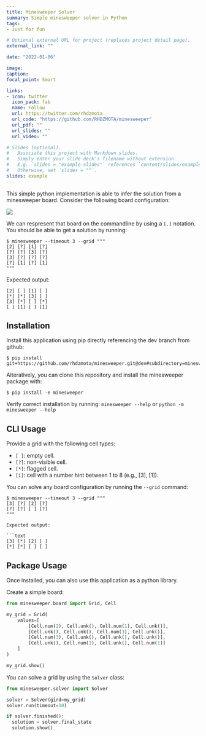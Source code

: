 ```yaml
---
title: Minesweeper Solver
summary: Simple minesweeper solver in Python
tags:
- Just for fun

# Optional external URL for project (replaces project detail page).
external_link: ""

date: "2022-01-06"

image: 
caption: 
focal_point: Smart

links:
- icon: twitter
  icon_pack: fab
  name: Follow
  url: https://twitter.com/rhdzmota
  url_code: "https://github.com/RHDZMOTA/minesweeper"
  url_pdf: ""
  url_slides: ""
  url_video: ""

# Slides (optional).
#   Associate this project with Markdown slides.
#   Simply enter your slide deck's filename without extension.
#   E.g. `slides = "example-slides"` references `content/slides/example-slides.md`.
#   Otherwise, set `slides = ""`.
slides: example
---
```


This simple python implementation is able to infer the solution from a minesweeper board. Consider the following board configuration:

![](https://imgs.xkcd.com/comics/mine_captcha.png)

We can respresent that board on the commandline by using a `[.]` notation. You should be able to get a solution by running:

```commandline
$ minesweeper --timeout 3 --grid """
[2] [?] [1] [?]
[?] [?] [3] [?]
[3] [?] [?] [?]
[?] [1] [?] [1]
"""

```

Expected output:

```text
[2] [ ] [1] [ ]
[*] [*] [3] [ ]
[3] [*] [ ] [*]
[ ] [1] [ ] [1]
```

## Installation

Install this application using pip directly referencing the dev branch from github:

```commandline
$ pip install git+https://github.com/rhdzmota/minesweeper.git@dev#subdirectory=minesweeper&egg=minesweeper
```

Alteratively, you can clone this repository and install the minesweeper package with:

```commandline
$ pip install -e minesweeper
```

Verify correct installation by running: `minesweeper --help` or `python -m minesweeper --help`

## CLI Usage

Provide a grid with the following cell types:

* `[ ]`: empty cell.
* `[?]`: non-visible cell.
* `[*]`: flagged cell.
* `[i]`: cell with a number hint between 1 to 8 (e.g., [3], [1]).

You can solve any board configuration by running the `--grid` command:

```commandline
$ minesweeper --timeout 3 --grid """
[3] [?] [2] [?]
[?] [?] [ ] [?]
"""

Expected output:

```text
[3] [*] [2] [ ]
[*] [*] [ ] [ ]
```

## Package Usage

Once installed, you can also use this application as a python library.

Create a simple board:

```python
from minesweeper.board import Grid, Cell

my_grid = Grid(
    values=[
        [Cell.num(2), Cell.unk(), Cell.num(1), Cell.unk()],
        [Cell.unk(), Cell.unk(), Cell.num(3), Cell.unk()],
        [Cell.num(3), Cell.unk(), Cell.unk(), Cell.unk()],
        [Cell.unk(), Cell.num(1), Cell.unk(), Cell.num(1)]
    ]
)

my_grid.show()
```

You can solve a grid by using the `Solver` class:

```python
from minesweeper.solver import Solver

solver = Solver(gird=my_grid)
solver.run(timeout=10)

if solver.finished():
  solution = solver.final_state
  solution.show()
```
